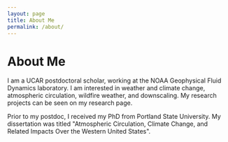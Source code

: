 ```yaml
---
layout: page
title: About Me
permalink: /about/
---
```


# About Me
I am a UCAR postdoctoral scholar, working at the NOAA Geophysical Fluid Dynamics laboratory. I am interested in weather and climate change, atmospheric circulation, wildfire weather, and downscaling. My research projects can be seen on my research page. 

Prior to my postdoc, I received my PhD from Portland State University. My dissertation was titled "Atmospheric Circulation, Climate Change, and Related Impacts Over the Western United States".

